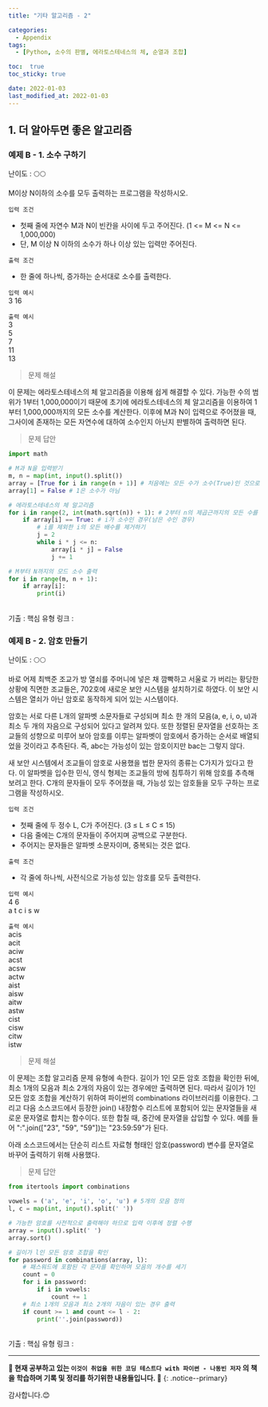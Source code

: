```yaml
---
title: "기타 알고리즘 - 2"

categories:
  - Appendix
tags:
  - [Python, 소수의 판별, 에라토스테네스의 체, 순열과 조합]

toc:  true
toc_sticky: true

date: 2022-01-03
last_modified_at: 2022-01-03
---
```


## 1. 더 알아두면 좋은 알고리즘  

### 예제 B - 1. 소수 구하기  

난이도 : 🌕🌕  

M이상 N이하의 소수를 모두 출력하는 프로그램을 작성하시오.  

`입력 조건`  
- 첫째 줄에 자연수 M과 N이 빈칸을 사이에 두고 주어진다. (1 <= M <= N <= 1,000,000)  
- 단, M 이상 N 이하의 소수가 하나 이상 있는 입력만 주어진다.  

`출력 조건`  
- 한 줄에 하나씩, 증가하는 순서대로 소수를 출력한다.  

`입력 예시`  
3 16  

`출력 예시`  
3  
5  
7  
11  
13  

> 문제 해설  

이 문제는 에라토스테네스의 체 알고리즘을 이용해 쉽게 해결할 수 있다. 가능한 수의 범위가 1부터 1,000,000이기 때문에 초기에 에라토스테네스의 체 알고리즘을 이용하여 1부터 1,000,000까지의 모든 소수를 계산한다. 이후에 M과 N이 입력으로 주어졌을 때, 그사이에 존재하는 모든 자연수에 대하여 소수인지 아닌지 판별하여 출력하면 된다.  

> 문제 답안  

```python
import math

# M과 N을 입력받기
m, n = map(int, input().split())
array = [True for i in range(n + 1)] # 처음에는 모든 수가 소수(True)인 것으로 초기화
array[1] = False # 1은 소수가 아님

# 에라토스테네스의 체 알고리즘
for i in range(2, int(math.sqrt(n)) + 1): # 2부터 n의 제곱근까지의 모든 수를 확인하며
    if array[i] == True: # i가 소수인 경우(남은 수인 경우)
        # i를 제외한 i의 모든 배수를 제거하기
        j = 2
        while i * j <= n:
            array[i * j] = False
            j += 1

# M부터 N까지의 모드 소수 출력
for i in range(m, n + 1):
    if array[i]:
        print(i)
```  

<br>
기출 : 핵심 유형  
링크 : <https://www.acmicpc.net/problem/1929>  

### 예제 B - 2. 암호 만들기  

난이도 : 🌕🌕  

바로 어제 최백준 조교가 방 열쇠를 주머니에 넣은 채 깜빡하고 서울로 가 버리는 황당한 상황에 직면한 조교들은, 702호에 새로운 보안 시스템을 설치하기로 하였다. 이 보안 시스템은 열쇠가 아닌 암호로 동작하게 되어 있는 시스템이다.  

암호는 서로 다른 L개의 알파벳 소문자들로 구성되며 최소 한 개의 모음(a, e, i, o, u)과 최소 두 개의 자음으로 구성되어 있다고 알려져 있다. 또한 정렬된 문자열을 선호하는 조교들의 성향으로 미루어 보아 암호를 이루는 알파벳이 암호에서 증가하는 순서로 배열되었을 것이라고 추측된다. 즉, abc는 가능성이 있는 암호이지만 bac는 그렇지 않다.  

새 보안 시스템에서 조교들이 암호로 사용했을 법한 문자의 종류는 C가지가 있다고 한다. 이 알파벳을 입수한 민식, 영식 형제는 조교들의 방에 침투하기 위해 암호를 추측해 보려고 한다. C개의 문자들이 모두 주어졌을 때, 가능성 있는 암호들을 모두 구하는 프로그램을 작성하시오.  

`입력 조건`  
- 첫째 줄에 두 정수 L, C가 주어진다. (3 ≤ L ≤ C ≤ 15)  
- 다음 줄에는 C개의 문자들이 주어지며 공백으로 구분한다.  
- 주어지는 문자들은 알파벳 소문자이며, 중복되는 것은 없다.  

`출력 조건`  
- 각 줄에 하나씩, 사전식으로 가능성 있는 암호를 모두 출력한다.  

`입력 예시`  
4 6  
a t c i s w  

`출력 예시`  
acis  
acit  
aciw  
acst  
acsw  
actw  
aist  
aisw  
aitw  
astw  
cist  
cisw  
citw  
istw  

> 문제 해설  

이 문제는 조합 알고리즘 문제 유형에 속한다. 길이가 1인 모든 암호 조합을 확인한 뒤에, 최소 1개의 모음과 최소 2개의 자음이 있는 경우에만 출력하면 된다. 따라서 길이가 1인 모든 암호 조합을 계산하기 위하여 파이썬의 combinations 라이브러리를 이용한다. 그리고 다음 소스코드에서 등장한 join() 내장함수 리스트에 포함되어 있는 문자열들을 새로운 문자열로 합치는 함수이다. 또한 합칠 때, 중간에 문자열을 삽입할 수 있다. 예를 들어 ":".join(["23", "59", "59"])는 "23:59:59"가 된다.  

아래 소스코드에서는 단순히 리스트 자료형 형태인 암호(password) 변수를 문자열로 바꾸어 출력하기 위해 사용했다.  

> 문제 답안  

```python
from itertools import combinations

vowels = ('a', 'e', 'i', 'o', 'u') # 5개의 모음 정의
l, c = map(int, input().split(' '))

# 가능한 암호를 사전적으로 출력해야 하므로 입력 이후에 정렬 수행
array = input().split(' ')
array.sort()

# 길이가 l인 모든 암호 조합을 확인
for password in combinations(array, l):
    # 패스워드에 포함된 각 문자를 확인하며 모음의 개수를 세기
    count = 0
    for i in password:
        if i in vowels:
            count += 1
    # 최소 1개의 모음과 최소 2개의 자음이 있는 경우 출력
    if count >= 1 and count <= l - 2:
        print(''.join(password))
```

<br>
기출 : 핵심 유형  
링크 : <https://www.acmicpc.net/problem/1759>  

---
**🐢 현재 공부하고 있는 `이것이 취업을 위한 코딩 테스트다 with 파이썬 - 나동빈 저자` 의 책을 학습하며 기록 및 정리를 하기위한 내용들입니다. 🐢**
{: .notice--primary}

감사합니다.😊
